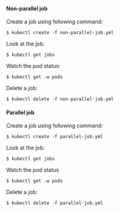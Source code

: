 #### Non-parallel job

Create a job using following command:

`$ kubectl create -f non-parallel-job.yml`

Look at the job:

`$ kubectl get jobs`

Watch the pod status:

`$ kubectl get -w pods`

Delete a job:

`$ kubectl delete -f non-parallel-job.yml`

#### Parallel job

Create a job using following command:

`$ kubectl create -f parallel-job.yml`

Look at the job:

`$ kubectl get jobs`

Watch the pod status

`$ kubectl get -w pods`

Delete a job:

`$ kubectl delete -f parallel-job.yml`
